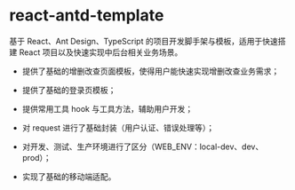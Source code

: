 # react-antd-template

基于 React、Ant Design、TypeScript 的项目开发脚手架与模板，适用于快速搭建 React 项目以及快速实现中后台相关业务场景。

- 提供了基础的增删改查页面模板，使得用户能快速实现增删改查业务需求；


- 提供了基础的登录页模板；


- 提供常用工具 hook 与工具方法，辅助用户开发；


- 对 request 进行了基础封装（用户认证、错误处理等）；


- 对开发、测试、生产环境进行了区分（WEB_ENV：local-dev、dev、prod）；


- 实现了基础的移动端适配。
